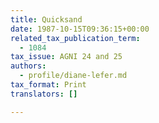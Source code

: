 ```yaml
---
title: Quicksand
date: 1987-10-15T09:36:15+00:00
related_tax_publication_term:
  - 1084
tax_issue: AGNI 24 and 25
authors:
  - profile/diane-lefer.md
tax_format: Print
translators: []

---
```

